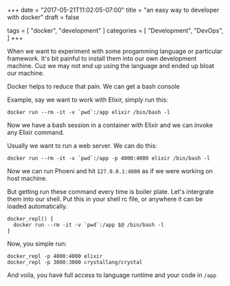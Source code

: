 +++
date = "2017-05-21T11:02:05-07:00"
title = "an easy way to developer with docker"
draft = false

tags = [ "docker", "development" ]
categories = [
  "Development",
  "DevOps",
]
+++

When we want to experiment with some progamming language or particular
framework. It's bit painful to install them into our own development
machine. Cuz we may not end up using the language and ended up bloat our
machine.

Docker helps to reduce that pain. We can get a bash console


Example, say we want to work with Elixir, simply run this:

```
docker run --rm -it -v `pwd`:/app elixir /bin/bash -l
```

Now we have a bash session in a container with Elixir and we can invoke
any Elixir command.

Usually we want to run a web server. We can do this:

```
docker run --rm -it -v `pwd`:/app -p 4000:4000 elixir /bin/bash -l
```

Now we can run Phoeni and hit `127.0.0.1:4000` as if we were working on
host machine.

But getting run these command every time is boiler plate. Let's
intergrate them into our shell. Put this in your shell rc file, or
anywhere it can be loaded automatically.

```
docker_repl() {
  docker run --rm -it -v `pwd`:/app $@ /bin/bash -l
}
```

Now, you simple run:

```
docker_repl -p 4000:4000 elixir
docker_repl -p 3000:3000 crystallang/crystal
```

And voila, you have full access to language runtime and your code in
`/app`
